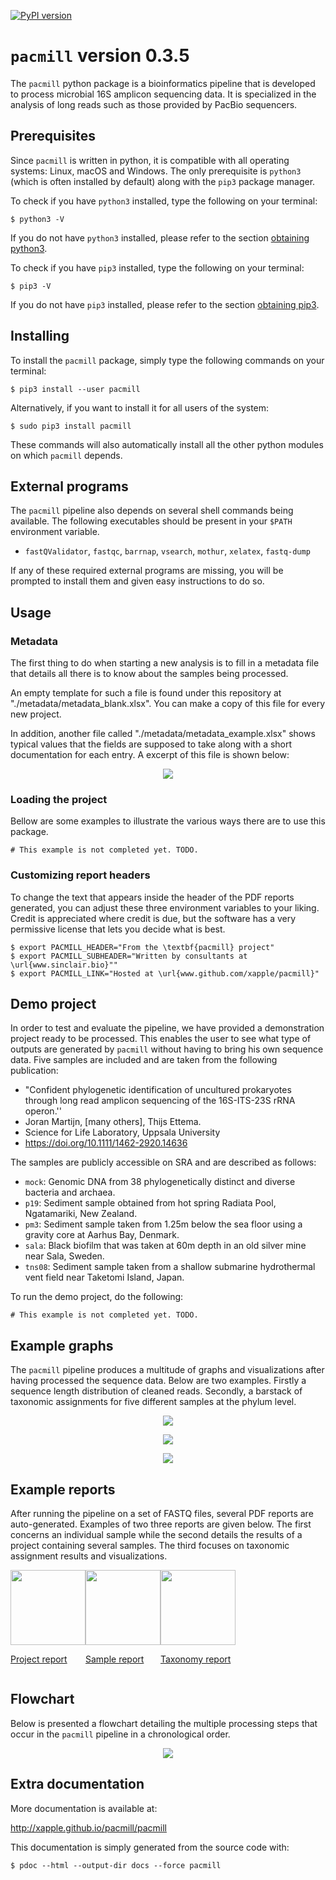 [![PyPI version](https://badge.fury.io/py/pacmill.svg)](https://badge.fury.io/py/pacmill)

# `pacmill` version 0.3.5

The `pacmill` python package is a bioinformatics pipeline that is developed to process microbial 16S amplicon sequencing data. It is specialized in the analysis of long reads such as those provided by PacBio sequencers.

## Prerequisites

Since `pacmill` is written in python, it is compatible with all operating systems: Linux, macOS and Windows. The only prerequisite is `python3` (which is often installed by default) along with the `pip3` package manager.

To check if you have `python3` installed, type the following on your terminal:

    $ python3 -V

If you do not have `python3` installed, please refer to the section [obtaining python3](docs/markdown/installing_tips.md#obtaining-python3).

To check if you have `pip3` installed, type the following on your terminal:

    $ pip3 -V

If you do not have `pip3` installed, please refer to the section [obtaining pip3](docs/markdown/installing_tips.md#obtaining-pip3).

## Installing

To install the `pacmill` package, simply type the following commands on your terminal:

    $ pip3 install --user pacmill

Alternatively, if you want to install it for all users of the system:

    $ sudo pip3 install pacmill

These commands will also automatically install all the other python modules on which `pacmill` depends.

## External programs

The `pacmill` pipeline also depends on several shell commands being available. The following executables should be present in your `$PATH` environment variable.

* `fastQValidator`, `fastqc`, `barrnap`, `vsearch`, `mothur`, `xelatex`, `fastq-dump`

If any of these required external programs are missing, you will be prompted to install them and given easy instructions to do so.

## Usage

### Metadata

The first thing to do when starting a new analysis is to fill in a metadata file that details all there is to know about the samples being processed.

An empty template for such a file is found under this repository at "./metadata/metadata_blank.xlsx". You can make a copy of this file for every new project.
 
 In addition, another file called "./metadata/metadata_example.xlsx" shows typical values that the fields are supposed to take along with a short documentation for each entry. A excerpt of this file is shown below:
 
 <p align="center">
 <img src="docs/images/metadata_screenshot.png?raw=true">
 </p>

### Loading the project

Bellow are some examples to illustrate the various ways there are to use this package.

    # This example is not completed yet. TODO.

### Customizing report headers

To change the text that appears inside the header of the PDF reports generated, you can adjust these three environment variables to your liking. Credit is appreciated where credit is due, but the software has a very permissive license that lets you decide what is best.

    $ export PACMILL_HEADER="From the \textbf{pacmill} project"
    $ export PACMILL_SUBHEADER="Written by consultants at \url{www.sinclair.bio}""
    $ export PACMILL_LINK="Hosted at \url{www.github.com/xapple/pacmill}"

## Demo project

In order to test and evaluate the pipeline, we have provided a demonstration project ready to be processed. This enables the user to see what type of outputs are generated by `pacmill` without having to bring his own sequence data. Five samples are included and are taken from the following publication:

* "Confident phylogenetic identification of uncultured prokaryotes through long read amplicon sequencing of the 16S-ITS-23S rRNA operon.''
* Joran Martijn, [many others], Thijs Ettema.
* Science for Life Laboratory, Uppsala University
* https://doi.org/10.1111/1462-2920.14636

The samples are publicly accessible on SRA and are described as follows:

* `mock`: Genomic DNA from 38 phylogenetically distinct and diverse bacteria and archaea.
* `p19`: Sediment sample obtained from hot spring Radiata Pool, Ngatamariki, New Zealand.
* `pm3`: Sediment sample taken from 1.25m below the sea floor using a gravity core at Aarhus Bay, Denmark.
* `sala`: Black biofilm that was taken at 60m depth in an old silver mine near Sala, Sweden.
* `tns08`: Sediment sample taken from a shallow submarine hydrothermal vent field near Taketomi Island, Japan.

To run the demo project, do the following:

    # This example is not completed yet. TODO.

## Example graphs 

The `pacmill` pipeline produces a multitude of graphs and visualizations after having processed the sequence data. Below are two examples. Firstly a sequence length distribution of cleaned reads. Secondly, a barstack of taxonomic assignments for five different samples at the phylum level.

<p align="center">
<img src="docs/images/demo_len_hist.png?raw=true">
</p>

<p align="center">
<img src="docs/images/demo_barstack.png?raw=true">
</p>

<p align="center">
<img src="docs/images/demo_legend.png?raw=true">
</p>

## Example reports

After running the pipeline on a set of FASTQ files, several PDF reports are auto-generated. Examples of two three reports are given below. The first concerns an individual sample while the second details the results of a project containing several samples. The third focuses on taxonomic assignment results and visualizations.

<div style="display:flex;">

<div style="display:table;">
<a href="https://xapple.github.io/pacmill/demo_reports/project.pdf" class="image fit" target="_blank">
<img src="docs/images/pdf_icon.png" width="120em">
<p>Project report</p></a>
</div>

<div style="display:table;">
<a href="https://xapple.github.io/pacmill/demo_reports/sample.pdf" class="image fit" target="_blank">
<img src="docs/images/pdf_icon.png" width="120em">
<p>Sample report</p></a>
</div>

<div style="display:table;">
<a href="https://xapple.github.io/pacmill/demo_reports/taxonomy.pdf" class="image fit" target="_blank">
<img src="docs/images/pdf_icon.png" width="120em">
<p>Taxonomy report</p></a>
</div>

</div>

## Flowchart

Below is presented a flowchart detailing the multiple processing steps that occur in the `pacmill` pipeline in a chronological order.

<p align="center">
<img src="docs/images/flowchart.png?raw=true">
</p>


## Extra documentation

More documentation is available at:

<http://xapple.github.io/pacmill/pacmill>

This documentation is simply generated from the source code with:

    $ pdoc --html --output-dir docs --force pacmill